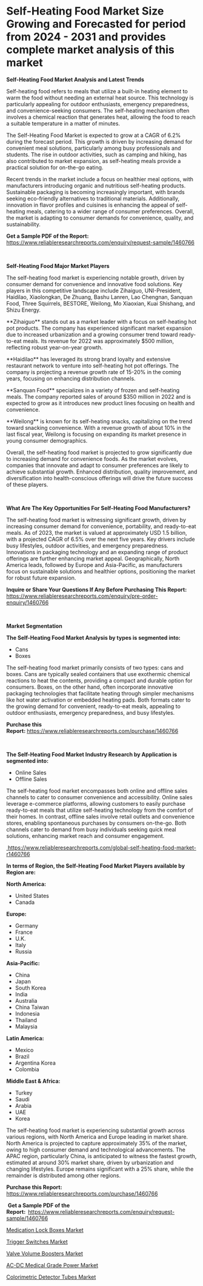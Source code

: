 <p><h1>Self-Heating Food Market Size Growing and Forecasted for period from 2024 - 2031 and provides complete market analysis of this market</h1></p><p><strong>Self-Heating Food Market Analysis and Latest Trends</strong></p>
<p><p>Self-heating food refers to meals that utilize a built-in heating element to warm the food without needing an external heat source. This technology is particularly appealing for outdoor enthusiasts, emergency preparedness, and convenience-seeking consumers. The self-heating mechanism often involves a chemical reaction that generates heat, allowing the food to reach a suitable temperature in a matter of minutes.</p><p>The Self-Heating Food Market is expected to grow at a CAGR of 6.2% during the forecast period. This growth is driven by increasing demand for convenient meal solutions, particularly among busy professionals and students. The rise in outdoor activities, such as camping and hiking, has also contributed to market expansion, as self-heating meals provide a practical solution for on-the-go eating.</p><p>Recent trends in the market include a focus on healthier meal options, with manufacturers introducing organic and nutritious self-heating products. Sustainable packaging is becoming increasingly important, with brands seeking eco-friendly alternatives to traditional materials. Additionally, innovation in flavor profiles and cuisines is enhancing the appeal of self-heating meals, catering to a wider range of consumer preferences. Overall, the market is adapting to consumer demands for convenience, quality, and sustainability.</p></p>
<p><strong>Get a Sample PDF of the Report:&nbsp;</strong> <a href="https://www.reliableresearchreports.com/enquiry/request-sample/1460766?utm_campaign=8&utm_medium=2&utm_source=Github&utm_content=ia&utm_term=01102024&utm_id=self-heating-food">https://www.reliableresearchreports.com/enquiry/request-sample/1460766</a></p>
<p>&nbsp;</p>
<p><strong>Self-Heating Food Major Market Players</strong></p>
<p><p>The self-heating food market is experiencing notable growth, driven by consumer demand for convenience and innovative food solutions. Key players in this competitive landscape include Zihaiguo, UNI-President, Haidilao, Xiaolongkan, De Zhuang, Bashu Lanren, Lao Chengnan, Sanquan Food, Three Squirrels, BESTORE, Weilong, Mo Xiaoxian, Kuai Shishang, and Shizu Energy.</p><p>**Zihaiguo** stands out as a market leader with a focus on self-heating hot pot products. The company has experienced significant market expansion due to increased urbanization and a growing consumer trend toward ready-to-eat meals. Its revenue for 2022 was approximately $500 million, reflecting robust year-on-year growth.</p><p>**Haidilao** has leveraged its strong brand loyalty and extensive restaurant network to venture into self-heating hot pot offerings. The company is projecting a revenue growth rate of 15-20% in the coming years, focusing on enhancing distribution channels.</p><p>**Sanquan Food** specializes in a variety of frozen and self-heating meals. The company reported sales of around $350 million in 2022 and is expected to grow as it introduces new product lines focusing on health and convenience.</p><p>**Weilong** is known for its self-heating snacks, capitalizing on the trend toward snacking convenience. With a revenue growth of about 10% in the last fiscal year, Weilong is focusing on expanding its market presence in young consumer demographics.</p><p>Overall, the self-heating food market is projected to grow significantly due to increasing demand for convenience foods. As the market evolves, companies that innovate and adapt to consumer preferences are likely to achieve substantial growth. Enhanced distribution, quality improvement, and diversification into health-conscious offerings will drive the future success of these players.</p></p>
<p>&nbsp;</p>
<p><strong>What Are The Key Opportunities For Self-Heating Food Manufacturers?</strong></p>
<p><p>The self-heating food market is witnessing significant growth, driven by increasing consumer demand for convenience, portability, and ready-to-eat meals. As of 2023, the market is valued at approximately USD 1.5 billion, with a projected CAGR of 6.5% over the next five years. Key drivers include busy lifestyles, outdoor activities, and emergency preparedness. Innovations in packaging technology and an expanding range of product offerings are further enhancing market appeal. Geographically, North America leads, followed by Europe and Asia-Pacific, as manufacturers focus on sustainable solutions and healthier options, positioning the market for robust future expansion.</p></p>
<p><strong>Inquire or Share Your Questions If Any Before Purchasing This Report:</strong> <a href="https://www.reliableresearchreports.com/enquiry/pre-order-enquiry/1460766?utm_campaign=8&utm_medium=2&utm_source=Github&utm_content=ia&utm_term=01102024&utm_id=self-heating-food">https://www.reliableresearchreports.com/enquiry/pre-order-enquiry/1460766</a></p>
<p>&nbsp;</p>
<p><strong>Market Segmentation</strong></p>
<p><strong>The Self-Heating Food Market Analysis by types is segmented into:</strong></p>
<p><ul><li>Cans</li><li>Boxes</li></ul></p>
<p><p>The self-heating food market primarily consists of two types: cans and boxes. Cans are typically sealed containers that use exothermic chemical reactions to heat the contents, providing a compact and durable option for consumers. Boxes, on the other hand, often incorporate innovative packaging technologies that facilitate heating through simpler mechanisms like hot water activation or embedded heating pads. Both formats cater to the growing demand for convenient, ready-to-eat meals, appealing to outdoor enthusiasts, emergency preparedness, and busy lifestyles.</p></p>
<p><strong>Purchase this Report:&nbsp;</strong><a href="https://www.reliableresearchreports.com/purchase/1460766?utm_campaign=8&utm_medium=2&utm_source=Github&utm_content=ia&utm_term=01102024&utm_id=self-heating-food">https://www.reliableresearchreports.com/purchase/1460766</a></p>
<p>&nbsp;</p>
<p><strong>The Self-Heating Food Market Industry Research by Application is segmented into:</strong></p>
<p><ul><li>Online Sales</li><li>Offline Sales</li></ul></p>
<p><p>The self-heating food market encompasses both online and offline sales channels to cater to consumer convenience and accessibility. Online sales leverage e-commerce platforms, allowing customers to easily purchase ready-to-eat meals that utilize self-heating technology from the comfort of their homes. In contrast, offline sales involve retail outlets and convenience stores, enabling spontaneous purchases by consumers on-the-go. Both channels cater to demand from busy individuals seeking quick meal solutions, enhancing market reach and consumer engagement.</p></p>
<p><a href="https://www.reliableresearchreports.com/global-self-heating-food-market-r1460766?utm_campaign=8&utm_medium=2&utm_source=Github&utm_content=ia&utm_term=01102024&utm_id=self-heating-food">&nbsp;https://www.reliableresearchreports.com/global-self-heating-food-market-r1460766</a></p>
<p><strong>In terms of Region, the Self-Heating Food Market Players available by Region are:</strong></p>
<p>
    <p> <strong> North America: </strong>
        <ul>
            <li>United States</li>
            <li>Canada</li>
        </ul>
        </p> 
    <p> <strong> Europe: </strong>
        <ul>
            <li>Germany</li>
            <li>France</li>
            <li>U.K.</li>
            <li>Italy</li>
            <li>Russia</li>
        </ul>
        </p> 
    <p> <strong> Asia-Pacific: </strong>
        <ul>
            <li>China</li>
            <li>Japan</li>
            <li>South Korea</li>
            <li>India</li>
            <li>Australia</li>
            <li>China Taiwan</li>
            <li>Indonesia</li>
            <li>Thailand</li>
            <li>Malaysia</li>
        </ul>
        </p> 
    <p> <strong> Latin America: </strong>
        <ul>
            <li>Mexico</li>
            <li>Brazil</li>
            <li>Argentina Korea</li>
            <li>Colombia</li>
        </ul>
        </p> 
    <p> <strong> Middle East & Africa: </strong>
        <ul>
            <li>Turkey</li>
            <li>Saudi</li>
            <li>Arabia</li>
            <li>UAE</li>
            <li>Korea</li>
        </ul>
    </p>
    </p>
<p><p>The self-heating food market is experiencing substantial growth across various regions, with North America and Europe leading in market share. North America is projected to capture approximately 35% of the market, owing to high consumer demand and technological advancements. The APAC region, particularly China, is anticipated to witness the fastest growth, estimated at around 30% market share, driven by urbanization and changing lifestyles. Europe remains significant with a 25% share, while the remainder is distributed among other regions.</p></p>
<p><strong>Purchase this Report: </strong><a href="https://www.reliableresearchreports.com/purchase/1460766?utm_campaign=8&utm_medium=2&utm_source=Github&utm_content=ia&utm_term=01102024&utm_id=self-heating-food">https://www.reliableresearchreports.com/purchase/1460766</a></p>
<p>&nbsp;<strong>Get a Sample PDF of the Report:&nbsp;&nbsp;</strong><a href="https://www.reliableresearchreports.com/enquiry/request-sample/1460766?utm_campaign=8&utm_medium=2&utm_source=Github&utm_content=ia&utm_term=01102024&utm_id=self-heating-food">https://www.reliableresearchreports.com/enquiry/request-sample/1460766</a></p>
<p><strong></strong></p>
<p><p><a href="https://www.linkedin.com/pulse/role-medication-lock-boxes-market-applications-residentialhospital-ne0pe?utm_campaign=8&utm_medium=2&utm_source=Github&utm_content=ia&utm_term=01102024&utm_id=self-heating-food">Medication Lock Boxes Market</a></p><p><a href="https://issuu.com/reportprime-2/docs/trigger-switches-market-size-2030.p_4ca12d5333f9b5?utm_campaign=8&utm_medium=2&utm_source=Github&utm_content=ia&utm_term=01102024&utm_id=self-heating-food">Trigger Switches Market</a></p><p><a href="https://github.com/JudyWalsh475/Market-Research-Report-List-1/blob/main/valve-volume-boosters-market.md?utm_campaign=8&utm_medium=2&utm_source=Github&utm_content=ia&utm_term=01102024&utm_id=self-heating-food">Valve Volume Boosters Market</a></p><p><a href="https://github.com/AshikRahman665/Market-Research-Report-List-1/blob/main/ac-dc-medical-grade-power-market.md?utm_campaign=8&utm_medium=2&utm_source=Github&utm_content=ia&utm_term=01102024&utm_id=self-heating-food">AC-DC Medical Grade Power Market</a></p><p><a href="https://www.linkedin.com/pulse/colorimetric-detector-tubes-market2024-2031-industry-xc2ie?utm_campaign=8&utm_medium=2&utm_source=Github&utm_content=ia&utm_term=01102024&utm_id=self-heating-food">Colorimetric Detector Tubes Market</a></p></p>